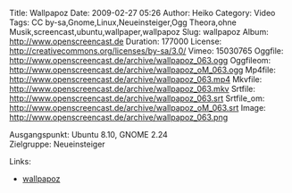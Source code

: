 Title: Wallpapoz
Date: 2009-02-27 05:26
Author: Heiko
Category: Video
Tags: CC by-sa,Gnome,Linux,Neueinsteiger,Ogg Theora,ohne Musik,screencast,ubuntu,wallpaper,wallpapoz
Slug: wallpapoz
Album: http://www.openscreencast.de
Duration: 177000
License: http://creativecommons.org/licenses/by-sa/3.0/
Vimeo: 15030765
Oggfile: http://www.openscreencast.de/archive/wallpapoz_063.ogg
Oggfileom: http://www.openscreencast.de/archive/wallpapoz_oM_063.ogg
Mp4file: http://www.openscreencast.de/archive/wallpapoz_063.mp4
Mkvfile: http://www.openscreencast.de/archive/wallpapoz_063.mkv
Srtfile: http://www.openscreencast.de/archive/wallpapoz_063.srt
Srtfile_om: http://www.openscreencast.de/archive/wallpapoz_oM_063.srt
Image: http://www.openscreencast.de/archive/wallpapoz_063.png

Ausgangspunkt: Ubuntu 8.10, GNOME 2.24  
Zielgruppe: Neueinsteiger  

Links:

  * [wallpapoz](http://wallpapoz.akbarhome.com/)

